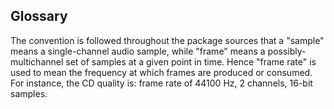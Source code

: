## Glossary

The convention is followed throughout the package sources that a "sample" means
a single-channel audio sample, while "frame" means a possibly-multichannel
set of samples at a given point in time. Hence "frame rate" is used to mean
the frequency at which frames are produced or consumed. For instance, the CD
quality is: frame rate of 44100 Hz, 2 channels, 16-bit samples.
